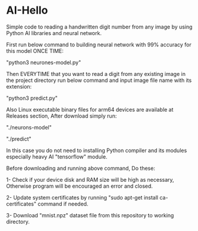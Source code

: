 # AI-Hello
Simple code to reading a handwritten digit number from any image by using Python AI libraries and neural network.

First run below command to building neural network with 99% accuracy for this model ONCE TIME:

"python3 neurones-model.py"

Then EVERYTIME that you want to read a digit from any existing image in the project directory run below command and input image file name with its extension:

"python3 predict.py"

Also Linux executable binary files for arm64 devices are available at Releases section, After download simply run:

"./neurons-model"

"./predict"

In this case you do not need to installing Python compiler and its modules especially heavy AI "tensorflow" module.

Before downloading and running above command, Do these:

1- Check if your device disk and RAM size will be high as necessary, Otherwise program will be encouraged an error and closed.

2- Update system certificates by running "sudo apt-get install ca-certificates" command if needed.

3- Download "mnist.npz" dataset file from this repository to working directory.
